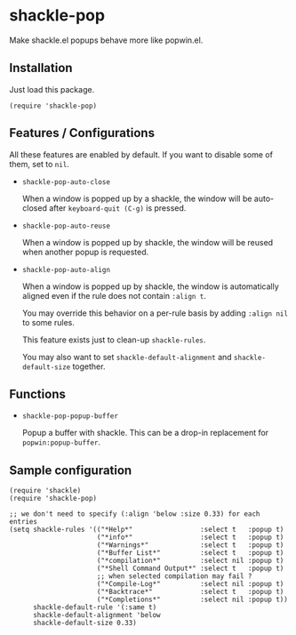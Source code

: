 # shackle-pop

Make shackle.el popups behave more like popwin.el.

## Installation

Just load this package.

``` emacs-lisp
(require 'shackle-pop)
```

## Features / Configurations

All these features are enabled by default. If you want to disable some of them, set to `nil`.

- `shackle-pop-auto-close`

  When a window is popped up by a shackle, the window will be auto-closed after `keyboard-quit
  (C-g)` is pressed.

- `shackle-pop-auto-reuse`

  When a window is popped up by shackle, the window will be reused when another popup is requested.

- `shackle-pop-auto-align`

  When a window is popped up by shackle, the window is automatically aligned even if the rule does
  not contain `:align t`.

  You may override this behavior on a per-rule basis by adding `:align nil` to some rules.

  This feature exists just to clean-up `shackle-rules`.

  You may also want to set `shackle-default-alignment` and `shackle-default-size` together.

## Functions

- `shackle-pop-popup-buffer`

  Popup a buffer with shackle. This can be a drop-in replacement for `popwin:popup-buffer`.

## Sample configuration

``` emacs-lisp
(require 'shackle)
(require 'shackle-pop)

;; we don't need to specify (:align 'below :size 0.33) for each entries
(setq shackle-rules '(("*Help*"                 :select t   :popup t)
                      ("*info*"                 :select t   :popup t)
                      ("*Warnings*"             :select t   :popup t)
                      ("*Buffer List*"          :select t   :popup t)
                      ("*compilation*"          :select nil :popup t)
                      ("*Shell Command Output*" :select t   :popup t)
                      ;; when selected compilation may fail ?
                      ("*Compile-Log*"          :select nil :popup t)
                      ("*Backtrace*"            :select t   :popup t)
                      ("*Completions*"          :select nil :popup t))
      shackle-default-rule '(:same t)
      shackle-default-alignment 'below
      shackle-default-size 0.33)
```
